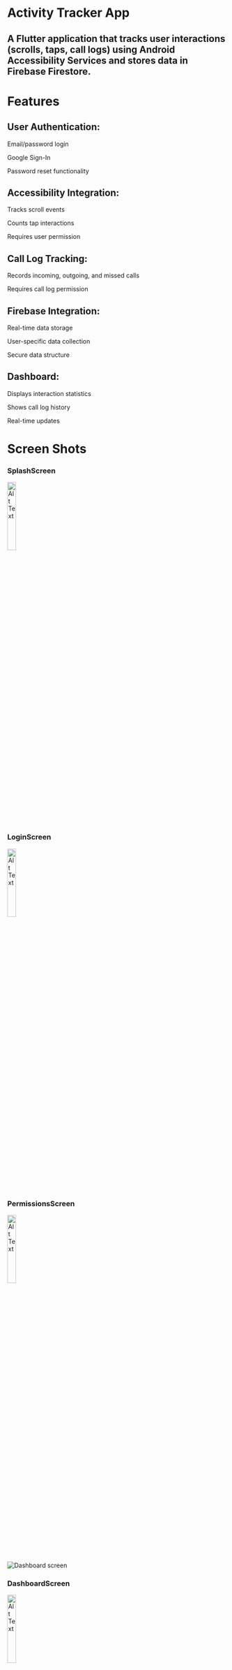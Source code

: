 # Activity Tracker App

## A Flutter application that tracks user interactions (scrolls, taps, call logs) using Android Accessibility Services and stores data in Firebase Firestore.

# Features
## User Authentication:

Email/password login

Google Sign-In

Password reset functionality

## Accessibility Integration:

Tracks scroll events

Counts tap interactions

Requires user permission

## Call Log Tracking:

Records incoming, outgoing, and missed calls

Requires call log permission

## Firebase Integration:

Real-time data storage

User-specific data collection

Secure data structure

## Dashboard:

Displays interaction statistics

Shows call log history

Real-time updates

# Screen Shots

### SplashScreen
<img src="https://github.com/user-attachments/assets/6dc33920-f724-45f9-9618-6cae75f73da4" alt="Alt Text" style="width:20%; height:auto;">

### LoginScreen
<img src="https://github.com/user-attachments/assets/db6b9f55-78cc-43d8-8118-3a5765e1355a" alt="Alt Text" style="width:20%; height:auto;">

### PermissionsScreen
<img src="https://github.com/user-attachments/assets/998c8ad2-20ec-450a-a776-94268e36d630" alt="Alt Text" style="width:20%; height:auto;">

![Dashboard screen](https://github.com/user-attachments/assets/97778064-face-4751-9b46-96a190d96121)

### DashboardScreen
<img src="https://github.com/user-attachments/assets/97778064-face-4751-9b46-96a190d96121" alt="Alt Text" style="width:20%; height:auto;">

### --------------------------------------------------------


## Getting Started

This project is a starting point for a Flutter application.

A few resources to get you started if this is your first Flutter project:

- [Lab: Write your first Flutter app](https://docs.flutter.dev/get-started/codelab)
- [Cookbook: Useful Flutter samples](https://docs.flutter.dev/cookbook)

For help getting started with Flutter development, view the
[online documentation](https://docs.flutter.dev/), which offers tutorials,
samples, guidance on mobile development, and a full API reference.

